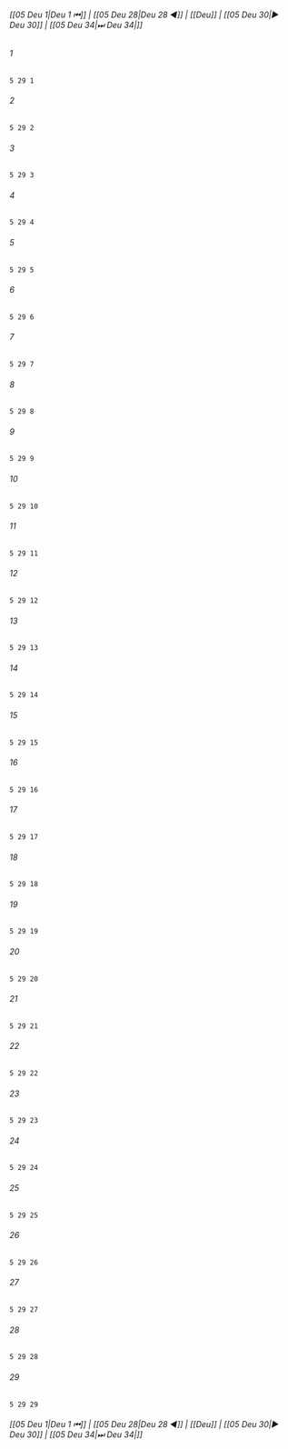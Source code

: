 
###### [[05 Deu 1|Deu 1 ⏮]] | [[05 Deu 28|Deu 28 ◀]] | [[Deu]] | [[05 Deu 30|▶ Deu 30]] | [[05 Deu 34|⏭ Deu 34|]]

###### 1
``` verse
5 29 1 
```
###### 2
``` verse
5 29 2 
```
###### 3
``` verse
5 29 3 
```
###### 4
``` verse
5 29 4 
```
###### 5
``` verse
5 29 5 
```
###### 6
``` verse
5 29 6 
```
###### 7
``` verse
5 29 7 
```
###### 8
``` verse
5 29 8 
```
###### 9
``` verse
5 29 9 
```
###### 10
``` verse
5 29 10 
```
###### 11
``` verse
5 29 11 
```
###### 12
``` verse
5 29 12 
```
###### 13
``` verse
5 29 13 
```
###### 14
``` verse
5 29 14 
```
###### 15
``` verse
5 29 15 
```
###### 16
``` verse
5 29 16 
```
###### 17
``` verse
5 29 17 
```
###### 18
``` verse
5 29 18 
```
###### 19
``` verse
5 29 19 
```
###### 20
``` verse
5 29 20 
```
###### 21
``` verse
5 29 21 
```
###### 22
``` verse
5 29 22 
```
###### 23
``` verse
5 29 23 
```
###### 24
``` verse
5 29 24 
```
###### 25
``` verse
5 29 25 
```
###### 26
``` verse
5 29 26 
```
###### 27
``` verse
5 29 27 
```
###### 28
``` verse
5 29 28 
```
###### 29
``` verse
5 29 29 
```

###### [[05 Deu 1|Deu 1 ⏮]] | [[05 Deu 28|Deu 28 ◀]] | [[Deu]] | [[05 Deu 30|▶ Deu 30]] | [[05 Deu 34|⏭ Deu 34|]]

